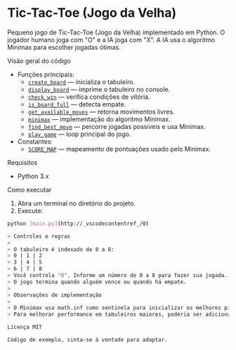 # Tic-Tac-Toe (Jogo da Velha)

Pequeno jogo de Tic-Tac-Toe (Jogo da Velha) implementado em Python. O jogador humano joga com "O" e a IA joga com "X". A IA usa o algoritmo Minimax para escolher jogadas ótimas.


Visão geral do código
- Funções principais:
  - [`create_board`](main.py) — inicializa o tabuleiro.
  - [`display_board`](main.py) — imprime o tabuleiro no console.
  - [`check_win`](main.py) — verifica condições de vitória.
  - [`is_board_full`](main.py) — detecta empate.
  - [`get_available_moves`](main.py) — retorna movimentos livres.
  - [`minimax`](main.py) — implementação do algoritmo Minimax.
  - [`find_best_move`](main.py) — percorre jogadas possíveis e usa Minimax.
  - [`play_game`](main.py) — loop principal do jogo.
- Constantes:
  - [`SCORE_MAP`](main.py) — mapeamento de pontuações usado pelo Minimax.

Requisitos
- Python 3.x

Como executar
1. Abra um terminal no diretório do projeto.
2. Execute:
```sh
python [main.py](http://_vscodecontentref_/0)

> Controles e regras
>
> O tabuleiro é indexado de 0 a 8:
> 0 | 1 | 2
> 3 | 4 | 5
> 6 | 7 | 8
> Você controla "O". Informe um número de 0 a 8 para fazer sua jogada.
> O jogo termina quando alguém vence ou quando há empate.
>  
> Observações de implementação
> 
> O Minimax usa math.inf como sentinela para inicializar os melhores piores resultados (veja > minimax).
> Para melhorar performance em tabuleiros maiores, poderia ser adicionada poda alpha-beta e > memorização

Licença MIT

Código de exemplo, sinta-se à vontade para adaptar.